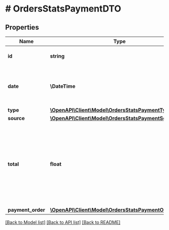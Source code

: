 # # OrdersStatsPaymentDTO

## Properties

Name | Type | Description | Notes
------------ | ------------- | ------------- | -------------
**id** | **string** | Идентификатор денежного перевода. | [optional]
**date** | **\DateTime** | Дата денежного перевода.  Формат даты: &#x60;ГГГГ-ММ-ДД&#x60;. | [optional]
**type** | [**\OpenAPI\Client\Model\OrdersStatsPaymentType**](OrdersStatsPaymentType.md) |  | [optional]
**source** | [**\OpenAPI\Client\Model\OrdersStatsPaymentSourceType**](OrdersStatsPaymentSourceType.md) |  | [optional]
**total** | **float** | Сумма денежного перевода. Значение указывается в рублях независимо от способа денежного перевода. Точность — два знака после запятой. | [optional]
**payment_order** | [**\OpenAPI\Client\Model\OrdersStatsPaymentOrderDTO**](OrdersStatsPaymentOrderDTO.md) |  | [optional]

[[Back to Model list]](../../README.md#models) [[Back to API list]](../../README.md#endpoints) [[Back to README]](../../README.md)
